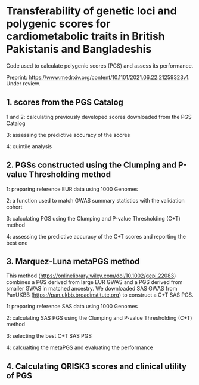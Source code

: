 # Transferability of genetic loci and polygenic scores for cardiometabolic traits in British Pakistanis and Bangladeshis

Code used to calculate polygenic scores (PGS) and assess its performance. 

Preprint: https://www.medrxiv.org/content/10.1101/2021.06.22.21259323v1. Under review.


## 1. scores from the PGS Catalog
1 and 2: calculating previously developed scores downloaded from the PGS Catalog

3: assessing the predictive accuracy of the scores

4: quintile analysis


## 2. PGSs constructed using the Clumping and P-value Thresholding method
1: preparing reference EUR data using 1000 Genomes

2: a function used to match GWAS summary statistics with the validation cohort

3: calculating PGS using the Clumping and P-value Thresholding (C+T) method

4: assessing the predictive accuracy of the C+T scores and reporting the best one

## 3. Marquez-Luna metaPGS method
This method (https://onlinelibrary.wiley.com/doi/10.1002/gepi.22083) combines a PGS derived from large EUR GWAS and a PGS derived from smaller GWAS in matched ancestry. We downloaded SAS GWAS from PanUKBB (https://pan.ukbb.broadinstitute.org) to construct a C+T SAS PGS.

1: preparing reference SAS data using 1000 Genomes

2: calculating SAS PGS using the Clumping and P-value Thresholding (C+T) method

3: selecting the best C+T SAS PGS

4: calcualting the metaPGS and evaluating the performance

## 4. Calculating QRISK3 scores and clinical utility of PGS

